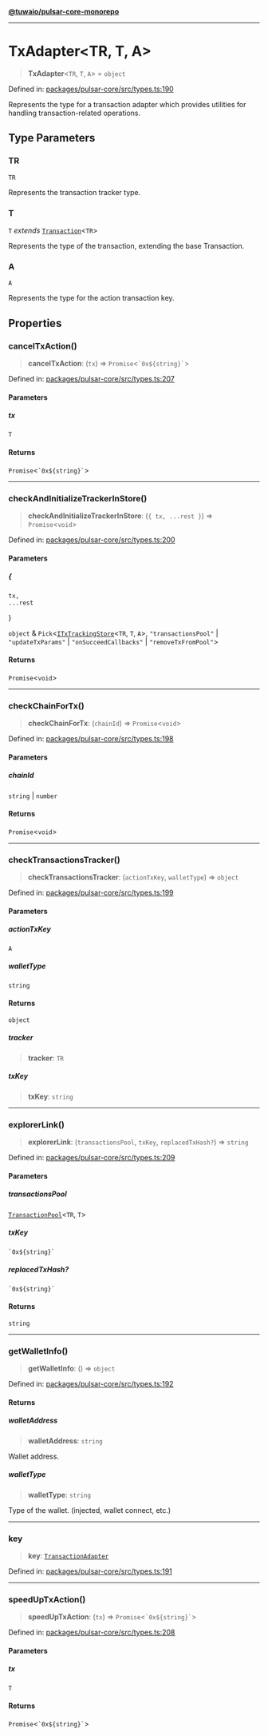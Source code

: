 [**@tuwaio/pulsar-core-monorepo**](../../../README.md)

***

# TxAdapter\<TR, T, A\>

> **TxAdapter**\<`TR`, `T`, `A`\> = `object`

Defined in: [packages/pulsar-core/src/types.ts:190](https://github.com/TuwaIO/pulsar-core/blob/5e6e1f83790e94bf45cb45e22ff57cc8acc0effd/packages/pulsar-core/src/types.ts#L190)

Represents the type for a transaction adapter which provides utilities for handling transaction-related operations.

## Type Parameters

### TR

`TR`

Represents the transaction tracker type.

### T

`T` *extends* [`Transaction`](Transaction.md)\<`TR`\>

Represents the type of the transaction, extending the base Transaction<TR>.

### A

`A`

Represents the type for the action transaction key.

## Properties

### cancelTxAction()

> **cancelTxAction**: (`tx`) => `Promise`\<`` `0x${string}` ``\>

Defined in: [packages/pulsar-core/src/types.ts:207](https://github.com/TuwaIO/pulsar-core/blob/5e6e1f83790e94bf45cb45e22ff57cc8acc0effd/packages/pulsar-core/src/types.ts#L207)

#### Parameters

##### tx

`T`

#### Returns

`Promise`\<`` `0x${string}` ``\>

***

### checkAndInitializeTrackerInStore()

> **checkAndInitializeTrackerInStore**: (`{
    tx,
    ...rest
  }`) => `Promise`\<`void`\>

Defined in: [packages/pulsar-core/src/types.ts:200](https://github.com/TuwaIO/pulsar-core/blob/5e6e1f83790e94bf45cb45e22ff57cc8acc0effd/packages/pulsar-core/src/types.ts#L200)

#### Parameters

##### \{
    tx,
    ...rest
  \}

`object` & `Pick`\<[`ITxTrackingStore`](ITxTrackingStore.md)\<`TR`, `T`, `A`\>, `"transactionsPool"` \| `"updateTxParams"` \| `"onSucceedCallbacks"` \| `"removeTxFromPool"`\>

#### Returns

`Promise`\<`void`\>

***

### checkChainForTx()

> **checkChainForTx**: (`chainId`) => `Promise`\<`void`\>

Defined in: [packages/pulsar-core/src/types.ts:198](https://github.com/TuwaIO/pulsar-core/blob/5e6e1f83790e94bf45cb45e22ff57cc8acc0effd/packages/pulsar-core/src/types.ts#L198)

#### Parameters

##### chainId

`string` | `number`

#### Returns

`Promise`\<`void`\>

***

### checkTransactionsTracker()

> **checkTransactionsTracker**: (`actionTxKey`, `walletType`) => `object`

Defined in: [packages/pulsar-core/src/types.ts:199](https://github.com/TuwaIO/pulsar-core/blob/5e6e1f83790e94bf45cb45e22ff57cc8acc0effd/packages/pulsar-core/src/types.ts#L199)

#### Parameters

##### actionTxKey

`A`

##### walletType

`string`

#### Returns

`object`

##### tracker

> **tracker**: `TR`

##### txKey

> **txKey**: `string`

***

### explorerLink()

> **explorerLink**: (`transactionsPool`, `txKey`, `replacedTxHash?`) => `string`

Defined in: [packages/pulsar-core/src/types.ts:209](https://github.com/TuwaIO/pulsar-core/blob/5e6e1f83790e94bf45cb45e22ff57cc8acc0effd/packages/pulsar-core/src/types.ts#L209)

#### Parameters

##### transactionsPool

[`TransactionPool`](TransactionPool.md)\<`TR`, `T`\>

##### txKey

`` `0x${string}` ``

##### replacedTxHash?

`` `0x${string}` ``

#### Returns

`string`

***

### getWalletInfo()

> **getWalletInfo**: () => `object`

Defined in: [packages/pulsar-core/src/types.ts:192](https://github.com/TuwaIO/pulsar-core/blob/5e6e1f83790e94bf45cb45e22ff57cc8acc0effd/packages/pulsar-core/src/types.ts#L192)

#### Returns

##### walletAddress

> **walletAddress**: `string`

Wallet address.

##### walletType

> **walletType**: `string`

Type of the wallet. (injected, wallet connect, etc.)

***

### key

> **key**: [`TransactionAdapter`](../enumerations/TransactionAdapter.md)

Defined in: [packages/pulsar-core/src/types.ts:191](https://github.com/TuwaIO/pulsar-core/blob/5e6e1f83790e94bf45cb45e22ff57cc8acc0effd/packages/pulsar-core/src/types.ts#L191)

***

### speedUpTxAction()

> **speedUpTxAction**: (`tx`) => `Promise`\<`` `0x${string}` ``\>

Defined in: [packages/pulsar-core/src/types.ts:208](https://github.com/TuwaIO/pulsar-core/blob/5e6e1f83790e94bf45cb45e22ff57cc8acc0effd/packages/pulsar-core/src/types.ts#L208)

#### Parameters

##### tx

`T`

#### Returns

`Promise`\<`` `0x${string}` ``\>
